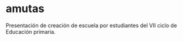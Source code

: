 # amutas
Presentación  de creación de escuela por estudiantes del VII ciclo de Educación primaria. 
